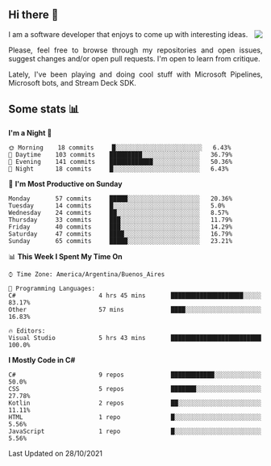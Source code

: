 ## Hi there :slightly_smiling_face:

<img src="https://github-readme-stats.vercel.app/api?username=victorgrycuk&show_icons=true&count_private=true&title_color=F7941E&icon_color=F7941E" align="right">

<p align="justify">
I am a software developer that enjoys to come up with interesting ideas.
<p/>

<p align= "justify">
Please, feel free to browse through my repositories and open issues, suggest changes and/or open pull requests. I'm open to learn from critique.
<p/>

<p align= "justify">
Lately, I've been playing and doing cool stuff with Microsoft Pipelines, Microsoft bots, and Stream Deck SDK.
<p/>

## Some stats :bar_chart:
<!--START_SECTION:waka-->
**I'm a Night 🦉** 

```text
🌞 Morning    18 commits     █░░░░░░░░░░░░░░░░░░░░░░░░   6.43% 
🌆 Daytime    103 commits    █████████░░░░░░░░░░░░░░░░   36.79% 
🌃 Evening    141 commits    ████████████░░░░░░░░░░░░░   50.36% 
🌙 Night      18 commits     █░░░░░░░░░░░░░░░░░░░░░░░░   6.43%

```
📅 **I'm Most Productive on Sunday** 

```text
Monday       57 commits     █████░░░░░░░░░░░░░░░░░░░░   20.36% 
Tuesday      14 commits     █░░░░░░░░░░░░░░░░░░░░░░░░   5.0% 
Wednesday    24 commits     ██░░░░░░░░░░░░░░░░░░░░░░░   8.57% 
Thursday     33 commits     ███░░░░░░░░░░░░░░░░░░░░░░   11.79% 
Friday       40 commits     ███░░░░░░░░░░░░░░░░░░░░░░   14.29% 
Saturday     47 commits     ████░░░░░░░░░░░░░░░░░░░░░   16.79% 
Sunday       65 commits     █████░░░░░░░░░░░░░░░░░░░░   23.21%

```


📊 **This Week I Spent My Time On** 

```text
⌚︎ Time Zone: America/Argentina/Buenos_Aires

💬 Programming Languages: 
C#                       4 hrs 45 mins       ████████████████████░░░░░   83.17% 
Other                    57 mins             ████░░░░░░░░░░░░░░░░░░░░░   16.83%

🔥 Editors: 
Visual Studio            5 hrs 43 mins       █████████████████████████   100.0%

```

**I Mostly Code in C#** 

```text
C#                       9 repos             ████████████░░░░░░░░░░░░░   50.0% 
CSS                      5 repos             ███████░░░░░░░░░░░░░░░░░░   27.78% 
Kotlin                   2 repos             ██░░░░░░░░░░░░░░░░░░░░░░░   11.11% 
HTML                     1 repo              █░░░░░░░░░░░░░░░░░░░░░░░░   5.56% 
JavaScript               1 repo              █░░░░░░░░░░░░░░░░░░░░░░░░   5.56%

```



 Last Updated on 28/10/2021
<!--END_SECTION:waka-->
